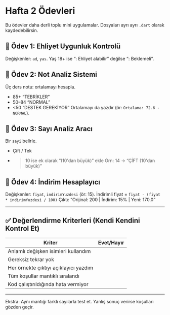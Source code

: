 # Hafta 2 Ödevleri
Bu ödevler daha derli toplu mini uygulamalar. Dosyaları ayrı ayrı `.dart` olarak kaydedebilirsin.

## 🧩 Ödev 1: Ehliyet Uygunluk Kontrolü
Değişkenler: `ad`, `yas`. Yaş 18+ ise “<ad>: Ehliyet alabilir” değilse “<ad>: Beklemeli”.

## 🧩 Ödev 2: Not Analiz Sistemi
Üç ders notu: ortalamayı hesapla.
- 85+ “TEBRİKLER”
- 50–84 “NORMAL”
- <50 “DESTEK GEREKİYOR”
Ortalamayı da yazdır (ör: `Ortalama: 72.6 - NORMAL`).

## 🧩 Ödev 3: Sayı Analiz Aracı
Bir `sayi` belirle.
- Çift / Tek
- >10 ise ek olarak “(10'dan büyük)” ekle
Örn: 14 → “ÇİFT (10'dan büyük)”

## 🧩 Ödev 4: İndirim Hesaplayıcı
Değişkenler: `fiyat`, `indirimYuzdesi` (ör: 15). İndirimli fiyat = `fiyat - (fiyat * indirimYuzdesi / 100)`
Çıktı: “Orijinal: 200 | İndirim: 15% | Yeni: 170.0”

---
## ✅ Değerlendirme Kriterleri (Kendi Kendini Kontrol Et)
| Kriter | Evet/Hayır |
|--------|------------|
| Anlamlı değişken isimleri kullandım |  |
| Gereksiz tekrar yok |  |
| Her örnekte çıktıyı açıklayıcı yazdım |  |
| Tüm koşullar mantıklı sıralandı |  |
| Kod çalıştırıldığında hata vermiyor |  |

---
Ekstra: Aynı mantığı farklı sayılarla test et. Yanlış sonuç verirse koşulları gözden geçir.